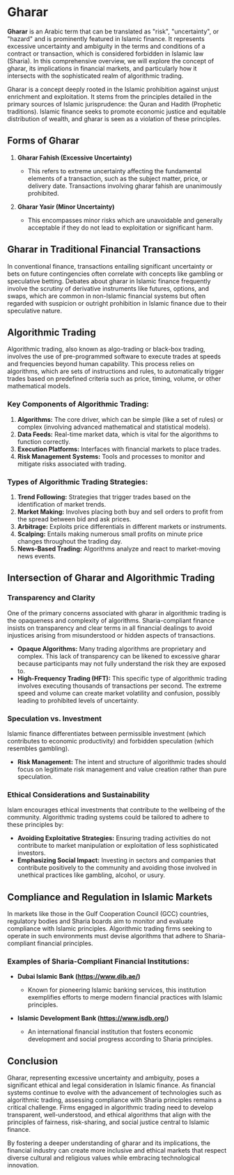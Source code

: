 # Gharar

**Gharar** is an Arabic term that can be translated as "risk", "uncertainty", or "hazard" and is prominently featured in Islamic finance. It represents excessive uncertainty and ambiguity in the terms and conditions of a contract or transaction, which is considered forbidden in Islamic law (Sharia). In this comprehensive overview, we will explore the concept of gharar, its implications in financial markets, and particularly how it intersects with the sophisticated realm of algorithmic trading.

Gharar is a concept deeply rooted in the Islamic prohibition against unjust enrichment and exploitation. It stems from the principles detailed in the primary sources of Islamic jurisprudence: the Quran and Hadith (Prophetic traditions). Islamic finance seeks to promote economic justice and equitable distribution of wealth, and gharar is seen as a violation of these principles.

## Forms of Gharar

1. **Gharar Fahish (Excessive Uncertainty)**
    - This refers to extreme uncertainty affecting the fundamental elements of a transaction, such as the subject matter, price, or delivery date. Transactions involving gharar fahish are unanimously prohibited.
  
2. **Gharar Yasir (Minor Uncertainty)**
    - This encompasses minor risks which are unavoidable and generally acceptable if they do not lead to exploitation or significant harm.

## Gharar in Traditional Financial Transactions

In conventional finance, transactions entailing significant uncertainty or bets on future contingencies often correlate with concepts like gambling or speculative betting. Debates about gharar in Islamic finance frequently involve the scrutiny of derivative instruments like futures, options, and swaps, which are common in non-Islamic financial systems but often regarded with suspicion or outright prohibition in Islamic finance due to their speculative nature.

## Algorithmic Trading

Algorithmic trading, also known as algo-trading or black-box trading, involves the use of pre-programmed software to execute trades at speeds and frequencies beyond human capability. This process relies on algorithms, which are sets of instructions and rules, to automatically trigger trades based on predefined criteria such as price, timing, volume, or other mathematical models.

### Key Components of Algorithmic Trading:
1. **Algorithms:** The core driver, which can be simple (like a set of rules) or complex (involving advanced mathematical and statistical models).
2. **Data Feeds:** Real-time market data, which is vital for the algorithms to function correctly.
3. **Execution Platforms:** Interfaces with financial markets to place trades.
4. **Risk Management Systems:** Tools and processes to monitor and mitigate risks associated with trading.

### Types of Algorithmic Trading Strategies:
1. **Trend Following:** Strategies that trigger trades based on the identification of market trends.
2. **Market Making:** Involves placing both buy and sell orders to profit from the spread between bid and ask prices.
3. **Arbitrage:** Exploits price differentials in different markets or instruments.
4. **Scalping:** Entails making numerous small profits on minute price changes throughout the trading day.
5. **News-Based Trading:** Algorithms analyze and react to market-moving news events.

## Intersection of Gharar and Algorithmic Trading

### Transparency and Clarity

One of the primary concerns associated with gharar in algorithmic trading is the opaqueness and complexity of algorithms. Sharia-compliant finance insists on transparency and clear terms in all financial dealings to avoid injustices arising from misunderstood or hidden aspects of transactions.

- **Opaque Algorithms:** Many trading algorithms are proprietary and complex. This lack of transparency can be likened to excessive gharar because participants may not fully understand the risk they are exposed to.
- **High-Frequency Trading (HFT):** This specific type of algorithmic trading involves executing thousands of transactions per second. The extreme speed and volume can create market volatility and confusion, possibly leading to prohibited levels of uncertainty.
  
### Speculation vs. Investment

Islamic finance differentiates between permissible investment (which contributes to economic productivity) and forbidden speculation (which resembles gambling).

- **Risk Management:** The intent and structure of algorithmic trades should focus on legitimate risk management and value creation rather than pure speculation.

### Ethical Considerations and Sustainability

Islam encourages ethical investments that contribute to the wellbeing of the community. Algorithmic trading systems could be tailored to adhere to these principles by:

- **Avoiding Exploitative Strategies:** Ensuring trading activities do not contribute to market manipulation or exploitation of less sophisticated investors.
- **Emphasizing Social Impact:** Investing in sectors and companies that contribute positively to the community and avoiding those involved in unethical practices like gambling, alcohol, or usury.

## Compliance and Regulation in Islamic Markets

In markets like those in the Gulf Cooperation Council (GCC) countries, regulatory bodies and Sharia boards aim to monitor and evaluate compliance with Islamic principles. Algorithmic trading firms seeking to operate in such environments must devise algorithms that adhere to Sharia-compliant financial principles.

### Examples of Sharia-Compliant Financial Institutions:

- **Dubai Islamic Bank (https://www.dib.ae/)**
    - Known for pioneering Islamic banking services, this institution exemplifies efforts to merge modern financial practices with Islamic principles.
  
- **Islamic Development Bank (https://www.isdb.org/)**
    - An international financial institution that fosters economic development and social progress according to Sharia principles.

## Conclusion

Gharar, representing excessive uncertainty and ambiguity, poses a significant ethical and legal consideration in Islamic finance. As financial systems continue to evolve with the advancement of technologies such as algorithmic trading, assessing compliance with Sharia principles remains a critical challenge. Firms engaged in algorithmic trading need to develop transparent, well-understood, and ethical algorithms that align with the principles of fairness, risk-sharing, and social justice central to Islamic finance.

By fostering a deeper understanding of gharar and its implications, the financial industry can create more inclusive and ethical markets that respect diverse cultural and religious values while embracing technological innovation.
